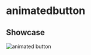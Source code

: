 # animatedbutton

## Showcase

![animated button](https://user-images.githubusercontent.com/55150540/89919094-d1d50f00-dc35-11ea-8ffc-659456026768.gif)


